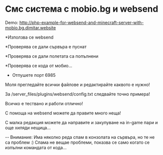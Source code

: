 # Смс система с mobio.bg и websend
Demo: http://php-example-for-websend-and-minecraft-server-with-mobio.bg.dimitar.website

*Използва се websend

*Проверява се дали сървъра е пуснат

*Проверява се дали полетата са попълнени

*Проверява се кода от мобио...

- Отпушете порт 6985


Моля прегледайте всички файлове и редактирайте каквото е нужно!

За /server_files/plugins/websend/config.txt следвайте точно примера!

Всичко е тествано и работи отлично!

С помоща на websend можете да правите много неща!

С малка редакция можете да направите и закупуване на in-game пари и още хиляди нещица...

--
Внимание: Има няколко реда спам в конзолата на сървъра, но те не са проблем :)
Спама не вещае проблеми, показва се само когато се изпълни командата от кода...
